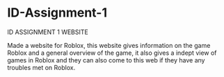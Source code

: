 # ID-Assignment-1
ID ASSIGNMENT 1 WEBSITE

Made a website for Roblox, this website gives information on the game Roblox and a general overview of the game, it also gives a indept view of games in Roblox and they can also come to this web if they have any troubles met on Roblox.


